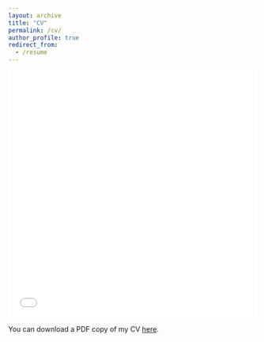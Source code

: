 ```yaml
---
layout: archive
title: "CV"
permalink: /cv/
author_profile: true
redirect_from:
  - /resume
---
```


<iframe src="/files/pdf/GX_CV.pdf" width="100%" height="500" frameborder="no" border="0" marginwidth="0" marginheight="0"></iframe>

You can download a PDF copy of my CV [here](/files/pdf/GX_CV.pdf).
